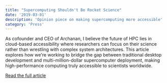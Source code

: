 ```yaml
---
title: "Supercomputing Shouldn't Be Rocket Science"
date: '2019-03-01'
description: 'Opinion piece on making supercomputing more accessible'
category: 'Press'
---
```


As cofounder and CEO of Archanan, I believe the future of HPC lies in cloud-based accessibility where researchers can focus on their science rather than wrestling with complex system architectures. This article explores how we're working to bridge the gap between traditional desktop development and multi-million-dollar supercomputer deployment, making high-performance computing truly accessible to scientists worldwide.

[Read the full article](https://www.asianscientist.com/2019/03/features/supercomputing-shouldnt-be-rocket-science/)
